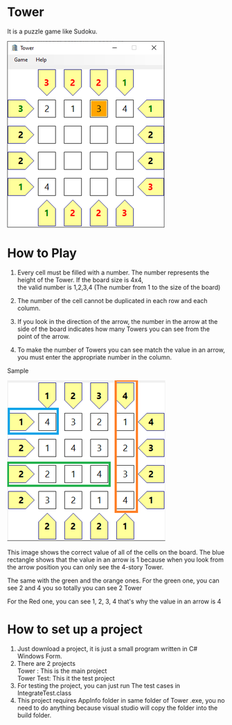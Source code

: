 # Tower 

It is a puzzle game like Sudoku.

![Image Image](https://raw.githubusercontent.com/KDevZilla/ImageUpload/main/TowerPuzzle/2024_02_05_01_26_00_Tower.png)  

# How to Play


1. Every cell must be filled with a number. The number represents the height 
of the Tower. 
If the board size is 4x4,  
the valid number is 1,2,3,4 (The number from 1 to the size of the board)

2. The number of the cell cannot be duplicated in each row and each column.

3. If you look in the direction of the arrow, 
the number in the arrow at the side of the board 
indicates how many Towers you can see from the point of the arrow.

4. To make the number of Towers you can see 
match the value in an arrow, you must enter 
the appropriate number in the column.

Sample

![Image Image](https://raw.githubusercontent.com/KDevZilla/Resource/main/SkyCraperScreen_HowtoPlay.png)

This image shows the correct value of all of the cells on the board.
The blue rectangle shows that the value in an arrow is 1 because when you 
look from the arrow position you can only see the 4-story Tower.

The same with the green and the orange ones. For the green one, you can see
2 and 4 you so totally you can see 2 Tower 

For the Red one, you can see 1, 2, 3, 4 that's why the value in an arrow is 4

# How to set up a project
1. Just download a project, it is just a small program written in C# Windows Form.
2. There are 2 projects\
      Tower : This is the main project\
      Tower Test: This it the test project
3. For testing the project, you can just run The test cases in IntegrateTest.class
4. This project requires AppInfo folder in same folder of Tower .exe, you no need to do anything
   because visual studio will copy the folder into the build folder.

